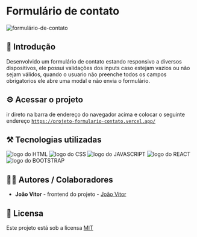 # Formulário de contato

![formulário-de-contato](https://github.com/user-attachments/assets/8903c9ca-3ccb-489c-a32d-d494c7eb2626)

## 🎯 Introdução

Desenvolvido um formulário de contato estando responsivo a diversos dispositivos, ele possui validações dos inputs caso estejam vazios ou não sejam válidos, quando o usuario não preenche todos os campos obrigatorios ele abre uma modal e não envia o formulário.

## ⚙️ Acessar o projeto

ir direto na barra de endereço do navegador acima e colocar o seguinte endereço <code><a href='https://projeto-formulario-contato.vercel.app/'>https://projeto-formulario-contato.vercel.app/</a></code>

## ⚒️ Tecnologias utilizadas

<div>
  <img src='https://img.shields.io/badge/HTML5-E34F26?style=for-the-badge&logo=html5&logoColor=white' alt='logo do HTML'/>
  <img src='https://img.shields.io/badge/CSS3-1572B6?style=for-the-badge&logo=css3&logoColor=white' alt='logo do CSS'/>
  <img src='https://img.shields.io/badge/JavaScript-F7DF1E?style=for-the-badge&logo=javascript&logoColor=black' alt='logo do JAVASCRIPT'/>
  <img src='https://img.shields.io/badge/React-20232A?style=for-the-badge&logo=react&logoColor=61DAFB' alt='logo do REACT'/>
  <img src='https://img.shields.io/badge/Bootstrap-563D7C?style=for-the-badge&logo=bootstrap&logoColor=white' alt='logo do BOOTSTRAP'/>
  
</div>

## 👨‍💻 Autores / Colaboradores

- **João Vitor** - frontend do projeto - [João Vitor](https://www.linkedin.com/in/jo%C3%A3o-vitor-souza-28297632a)

## 📃 Licensa

Este projeto está sob a licensa [MIT](https://pt.wikipedia.org/wiki/Licen%C3%A7a_MIT)
